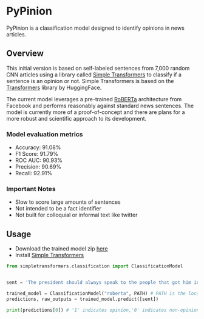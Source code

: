 # PyPinion
PyPinion is a classification model designed to identify opinions in news articles.

## Overview
This initial version is based on self-labeled sentences from 7,000 random CNN articles using a library called [Simple Transformers](https://github.com/ThilinaRajapakse/simpletransformers) to classify if a sentence is an opinion or not. Simple Transformers is based on the [Transformers](https://github.com/huggingface/transformers) library by HuggingFace.

The current model leverages a pre-trained [RoBERTa](https://huggingface.co/transformers/model_doc/roberta.html) architecture from Facebook and performs reasonably against standard news sentences. The model is currently more of a proof-of-concept and there are plans for a more robust and scientific approach to its development.  

### Model evaluation metrics
* Accuracy: 91.08%
* F1 Score: 91.79%
* ROC AUC: 90.93%
* Precision: 90.69%
* Recall: 92.91%


### Important Notes
* Slow to score large amounts of sentences
* Not intended to be a fact identifier
* Not built for colloquial or informal text like twitter


## Usage

* Download the trained model zip [here](https://drive.google.com/file/d/1vjdike8Wn6OHB4bXBohs_5DxTojXImHt/view?usp=sharing)
* Install [Simple Transformers](https://github.com/ThilinaRajapakse/simpletransformers)

```python
from simpletransformers.classification import ClassificationModel


sent = 'The president should always speak to the people that got him into office' # Example sentence

trained_model = ClassificationModel("roberta", PATH) # PATH is the location of the extracted trained model
predictions, raw_outputs = trained_model.predict([sent])

print(predictions[0]) # '1' indicates opinion,'0' indicates non-opinion
```
